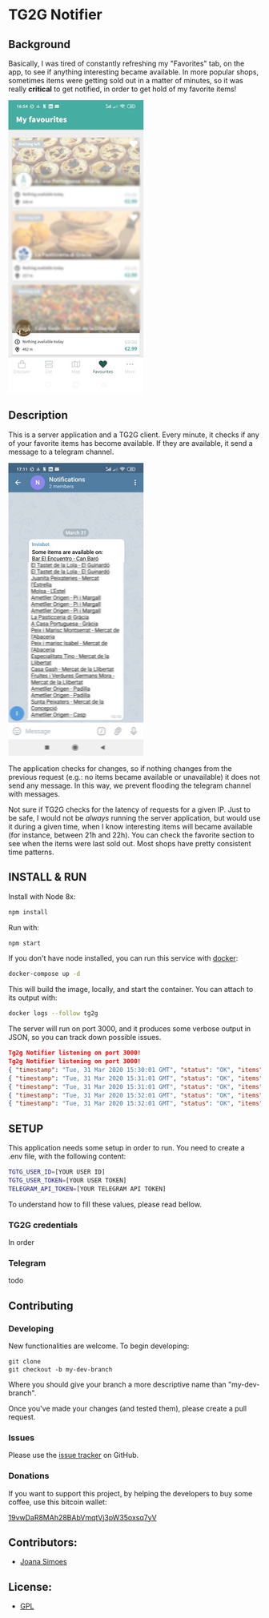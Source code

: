 # TG2G Notifier

## Background

Basically, I was tired of constantly refreshing my "Favorites" tab, on the app, to see if anything interesting became available. In more popular shops, sometimes items were getting sold out in a matter of minutes, so it was really **critical** to get notified, in order to get hold of my favorite items!

![](favorites_small_blurred.jpeg) 

## Description

This is a server application and a TG2G client. Every minute, it checks if any of your favorite items has become available. If they are available, it send a message to a telegram channel.

![](telegram_blurred.jpeg) 

The application checks for changes, so if nothing changes from the previous request (e.g.: no items became available or unavailable) it does not send any message. In this way, we prevent flooding the telegram channel with messages.

Not sure if TG2G checks for the latency of requests for a given IP. Just to be safe, I would not be *always* running the server application, but would use it during a given time, when I know interesting items will became available (for instance, between 21h and 22h). You can check the favorite section to see when the items were last sold out. Most shops have pretty consistent time patterns.


## INSTALL & RUN

Install with Node 8x:

```bash
npm install
```

Run with:

```bash
npm start
```

If you don't have node installed, you can run this service with [docker](https://www.docker.com/):

```bash
docker-compose up -d
```

This will build the image, locally, and start the container. You can attach to its output with:

```bash
docker logs --follow tg2g
```

The server will run on port 3000, and it produces some verbose output in JSON, so you can track down possible issues.

```JSON
Tg2g Notifier listening on port 3000!
Tg2g Notifier listening on port 3000!
{ "timestamp": "Tue, 31 Mar 2020 15:30:01 GMT", "status": "OK", "items": 3}
{ "timestamp": "Tue, 31 Mar 2020 15:31:01 GMT", "status": "OK", "items": 1}
{ "timestamp": "Tue, 31 Mar 2020 15:31:01 GMT", "status": "OK", "items": 0}
{ "timestamp": "Tue, 31 Mar 2020 15:32:01 GMT", "status": "OK", "items": 0}
{ "timestamp": "Tue, 31 Mar 2020 15:32:01 GMT", "status": "OK", "items": 0}
```

## SETUP

This application needs some setup in order to run.
You need to create a .env file, with the following content:

```bash
TGTG_USER_ID=[YOUR USER ID]
TGTG_USER_TOKEN=[YOUR USER TOKEN]
TELEGRAM_API_TOKEN=[YOUR TELEGRAM API TOKEN]
```

To understand how to fill these values, please read bellow.

### TG2G credentials

In order 

### Telegram

todo

## Contributing

### Developing

New functionalities are welcome. To begin developing:

```
git clone 
git checkout -b my-dev-branch
```

Where you should give your branch a more descriptive name than "my-dev-branch".

Once you've made your changes (and tested them), please create a pull request.

### Issues

Please use the [issue tracker](https://github.com/doublebyte1/tg2_notifier/issues) on GitHub.

### Donations

If you want to support this project, by helping the developers to buy some coffee, use this bitcoin wallet:

[19vwDaR8MAh28BAbVmqtVj3pW35oxsq7yV](https://www.blockchain.com/btc/payment_request?address=19vwDaR8MAh28BAbVmqtVj3pW35oxsq7yV)


## Contributors:
 * [Joana Simoes](http://github.com/doublebyte1)

## License:
 * [GPL](LICENSE)